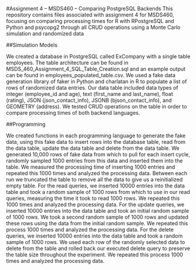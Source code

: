 #Assignment 4 – MSDS460 – Comparing PostgreSQL Backends
This repository contains files associated with assignment 4 for MSDS460, focusing on comparing processing times for R with RPostgreSQL and Python and psycopg2 through all CRUD operations using a Monte Carlo simulation and randomized data

##Simulation Models

We created a database in PostgreSQL called ExCompany with a single table employees. The table architecture can be found in MSDS_460_Assignment_4_SQL_Table_Creation.sql and an example output can be found in employees_populated_table.csv. We used a fake data generation library of faker in Python and charlatan in R to populate a list of rows of randomized data entries. Our data table included data types of integer (employee_id and age), text (first_name and last_name), float (rating), JSON (json_contact_info), JSONB (bjson_contact_info), and GEOMETRY (address). We tested CRUD operations on the table in order to compare processing times of both backend languages.

##Programming

We created functions in each programming language to generate the fake data, using this fake data to insert rows into the database table, read from the data table, update the data table and delete from the data table. We generated 10,000 rows of fake data from which to pull for each insert cycle, randomly sampled 1000 entries from this data and inserted them into the table. We measured the processing time of inserting 1000 entries and repeated this 1000 times and analyzed the processing data. Between each run we truncated the table to remove all the data to give us a reinitialized empty table.
For the read queries, we inserted 10000 entries into the data table and took a random sample of 1000 rows from which to use in our read queries, measuring the time it took to read 1000 rows. We repeated this 1000 times and analyzed the processing data.
For the update queries, we inserted 10000 entries into the data table and took an initial random sample of 1000 rows. We took a second random sample of 1000 rows and updated these rows using the data from the initial random sample. We repeated this process 1000 times and analyzed the processing data.
For the delete queries, we inserted 10000 entries into the data table and took a random sample of 1000 rows. We used each row of the randomly selected data to delete from the table and rolled back our executed delete query to preserve the table size throughout the experiment. We repeated this process 1000 times and analyzed the processing data.
